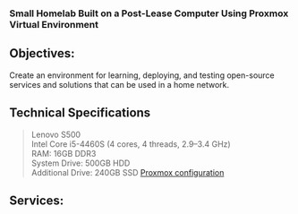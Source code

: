 ### Small Homelab Built on a Post-Lease Computer Using Proxmox Virtual Environment

## Objectives:
Create an environment for learning, deploying, and testing open-source services and solutions that can be used in a home network.

## Technical Specifications

>Lenovo S500  
Intel Core i5-4460S (4 cores, 4 threads, 2.9–3.4 GHz)  
RAM: 16GB DDR3  
System Drive: 500GB HDD  
Additional Drive: 240GB SSD
[Proxmox configuration]
## Services:



[Proxmox configuration]: https://github.com/S1m6n/homelab/blob/main/proxmox.md
